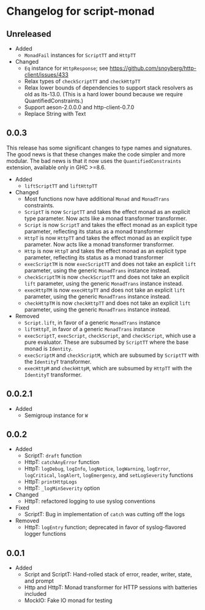Changelog for script-monad
==========================

Unreleased
----------

* Added
    * `MonadFail` instances for `ScriptTT` and `HttpTT`
* Changed
    * `Eq` instance for `HttpResponse`; see https://github.com/snoyberg/http-client/issues/433
    * Relax types of `checkScriptTT` and `checkHttpTT`
    * Relax lower bounds of dependencies to support stack resolvers as old as lts-13.0. (This is a hard lower bound because we require QuantifiedConstraints.)
    * Support aeson-2.0.0.0 and http-client-0.7.0
    * Replace String with Text



0.0.3
-----

This release has some significant changes to type names and signatures. The good news is that these changes make the code simpler and more modular. The bad news is that it now uses the `QuantifiedConstraints` extension, available only in GHC >=8.6.

* Added
    * `liftScriptTT` and `liftHttpTT`
* Changed
    * Most functions now have additional `Monad` and `MonadTrans` constraints.
    * `ScriptT` is now `ScriptTT` and takes the effect monad as an explicit type parameter. Now acts like a monad transformer transformer.
    * `Script` is now `ScriptT` and takes the effect monad as an explicit type parameter, reflecting its status as a monad transformer
    * `HttpT` is now `HttpTT` and takes the effect monad as an explicit type parameter. Now acts like a monad transformer transformer.
    * `Http` is now `HttpT` and takes the effect monad as an explicit type parameter, reflecting its status as a monad transformer
    * `execScriptTM` is now `execScriptTT` and does not take an explicit `lift` parameter, using the generic `MonadTrans` instance instead.
    * `checkScriptTM` is now `checkScriptTT` and does not take an explicit `lift` parameter, using the generic `MonadTrans` instance instead.
    * `execHttpTM` is now `execHttpTT` and does not take an explicit `lift` parameter, using the generic `MonadTrans` instance instead.
    * `checkHttpTM` is now `checkHttpTT` and does not take an explicit `lift` parameter, using the generic `MonadTrans` instance instead.
* Removed
    * `Script.lift`, in favor of a generic `MonadTrans` instance
    * `liftHttpT`, in favor of a generic `MonadTrans` instance
    * `execScriptT`, `execScript`, `checkScript`, and `checkScript`, which use a pure evaluator. These are subsumed by `ScriptTT` where the base monad is `Identity`.
    * `execScriptM` and `checkScriptM`, which are subsumed by `ScriptTT` with the `IdentityT` transformer.
    * `execHttpM` and `checkHttpM`, which are subsumed by `HttpTT` with the `IdentityT` transformer.



0.0.2.1
-------

* Added
    * Semigroup instance for `W`



0.0.2
-----

* Added
    * ScriptT: `draft` function
    * HttpT: `catchAnyError` function
    * HttpT: `logDebug`, `logInfo`, `logNotice`, `logWarning`, `logError`, `logCritical`,
      `logAlert`, `logEmergency`, and `setLogSeverity` functions
    * HttpT: `printHttpLogs`
    * HttpT: `_logMinSeverity` option
* Changed
    * HttpT: refactored logging to use syslog conventions
* Fixed
    * ScriptT: Bug in implementation of `catch` was cutting off the logs
* Removed
    * HttpT: `logEntry` function; deprecated in favor of syslog-flavored logger functions



0.0.1
-----

* Added
    * Script and ScriptT: Hand-rolled stack of error, reader, writer, state, and prompt
    * Http and HttpT: Monad transformer for HTTP sessions with batteries included
    * MockIO: Fake IO monad for testing

